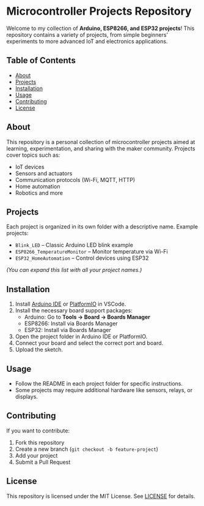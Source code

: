 # Microcontroller Projects Repository

Welcome to my collection of **Arduino, ESP8266, and ESP32 projects**! This repository contains a variety of projects, from simple beginners’ experiments to more advanced IoT and electronics applications.

## Table of Contents
- [About](#about)
- [Projects](#projects)
- [Installation](#installation)
- [Usage](#usage)
- [Contributing](#contributing)
- [License](#license)

## About
This repository is a personal collection of microcontroller projects aimed at learning, experimentation, and sharing with the maker community. Projects cover topics such as:
- IoT devices
- Sensors and actuators
- Communication protocols (Wi-Fi, MQTT, HTTP)
- Home automation
- Robotics and more

## Projects
Each project is organized in its own folder with a descriptive name. Example projects:
- `Blink_LED` – Classic Arduino LED blink example
- `ESP8266_TemperatureMonitor` – Monitor temperature via Wi-Fi
- `ESP32_HomeAutomation` – Control devices using ESP32

*(You can expand this list with all your project names.)*

## Installation
1. Install [Arduino IDE](https://www.arduino.cc/en/software) or [PlatformIO](https://platformio.org/) in VSCode.
2. Install the necessary board support packages:
   - Arduino: Go to **Tools → Board → Boards Manager**  
   - ESP8266: Install via Boards Manager  
   - ESP32: Install via Boards Manager
3. Open the project folder in Arduino IDE or PlatformIO.
4. Connect your board and select the correct port and board.
5. Upload the sketch.

## Usage
- Follow the README in each project folder for specific instructions.
- Some projects may require additional hardware like sensors, relays, or displays.

## Contributing
If you want to contribute:
1. Fork this repository
2. Create a new branch (`git checkout -b feature-project`)
3. Add your project
4. Submit a Pull Request  

## License
This repository is licensed under the MIT License. See [LICENSE](LICENSE) for details.

